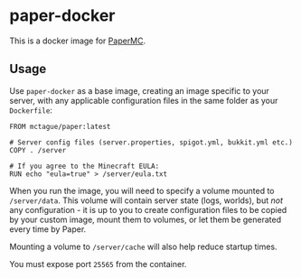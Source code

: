 # paper-docker

This is a docker image for [PaperMC](https://papermc.io).

## Usage

Use `paper-docker` as a base image, creating an image specific to your server, with any applicable configuration files
in the same folder as your `Dockerfile`:

```docker
FROM mctague/paper:latest

# Server config files (server.properties, spigot.yml, bukkit.yml etc.)
COPY . /server

# If you agree to the Minecraft EULA:
RUN echo "eula=true" > /server/eula.txt
```

When you run the image, you will need to specify a volume mounted to `/server/data`. This volume will contain server
state (logs, worlds), but *not* any configuration - it is up to you to create configuration files to be
copied by your custom image, mount them to volumes, or let them be generated every time by Paper.

Mounting a volume to `/server/cache` will also help reduce startup times.

You must expose port `25565` from the container.
